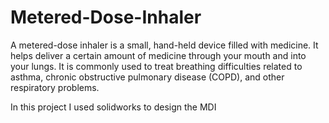 # Metered-Dose-Inhaler
A metered-dose inhaler is a small, hand-held device filled with medicine. It helps
deliver a certain amount of medicine through your mouth and into your lungs. It is commonly used to treat breathing difficulties related to asthma, chronic obstructive pulmonary disease (COPD), and other respiratory problems.

In this project I used solidworks to design the MDI
